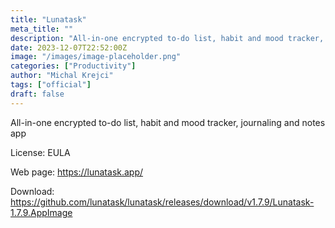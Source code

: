 ```yaml
---
title: "Lunatask"
meta_title: ""
description: "All-in-one encrypted to-do list, habit and mood tracker, journaling and notes app"
date: 2023-12-07T22:52:00Z
image: "/images/image-placeholder.png"
categories: ["Productivity"]
author: "Michal Krejci"
tags: ["official"]
draft: false
---
```


All-in-one encrypted to-do list, habit and mood tracker, journaling and notes app

License: EULA

Web page: https://lunatask.app/  

Download: https://github.com/lunatask/lunatask/releases/download/v1.7.9/Lunatask-1.7.9.AppImage
